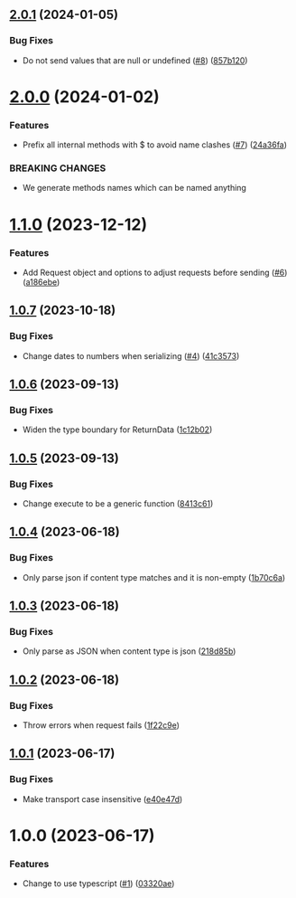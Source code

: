 ## [2.0.1](https://github.com/kapetacom/sdk-web-rest-client/compare/v2.0.0...v2.0.1) (2024-01-05)


### Bug Fixes

* Do not send values that are null or undefined ([#8](https://github.com/kapetacom/sdk-web-rest-client/issues/8)) ([857b120](https://github.com/kapetacom/sdk-web-rest-client/commit/857b120a840dd0efca0f67e4a30efbcc1d8c4542))

# [2.0.0](https://github.com/kapetacom/sdk-web-rest-client/compare/v1.1.0...v2.0.0) (2024-01-02)


### Features

* Prefix all internal methods with $ to avoid name clashes ([#7](https://github.com/kapetacom/sdk-web-rest-client/issues/7)) ([24a36fa](https://github.com/kapetacom/sdk-web-rest-client/commit/24a36fa65049b38292c4ea7c0196e32df0fc90a8))


### BREAKING CHANGES

* We generate methods names which can be named anything

# [1.1.0](https://github.com/kapetacom/sdk-web-rest-client/compare/v1.0.7...v1.1.0) (2023-12-12)


### Features

* Add Request object and options to adjust requests before sending ([#6](https://github.com/kapetacom/sdk-web-rest-client/issues/6)) ([a186ebe](https://github.com/kapetacom/sdk-web-rest-client/commit/a186ebe1b520b082b2064d7fee546f72e0673966))

## [1.0.7](https://github.com/kapetacom/sdk-web-rest-client/compare/v1.0.6...v1.0.7) (2023-10-18)


### Bug Fixes

* Change dates to numbers when serializing ([#4](https://github.com/kapetacom/sdk-web-rest-client/issues/4)) ([41c3573](https://github.com/kapetacom/sdk-web-rest-client/commit/41c3573864f6944e73017a355f29a4146b27ded0))

## [1.0.6](https://github.com/kapetacom/sdk-web-rest-client/compare/v1.0.5...v1.0.6) (2023-09-13)


### Bug Fixes

* Widen the type boundary for ReturnData ([1c12b02](https://github.com/kapetacom/sdk-web-rest-client/commit/1c12b02fdf54d92c0cce591fe2415515af1086c8))

## [1.0.5](https://github.com/kapetacom/sdk-web-rest-client/compare/v1.0.4...v1.0.5) (2023-09-13)


### Bug Fixes

* Change execute to be a generic function ([8413c61](https://github.com/kapetacom/sdk-web-rest-client/commit/8413c61bb6ee33b4af03bb36a3cde492ea24b4ec))

## [1.0.4](https://github.com/kapetacom/sdk-web-rest-client/compare/v1.0.3...v1.0.4) (2023-06-18)


### Bug Fixes

* Only parse json if content type matches and it is non-empty ([1b70c6a](https://github.com/kapetacom/sdk-web-rest-client/commit/1b70c6a6bf075ab64bcba18f62365d8733b4af90))

## [1.0.3](https://github.com/kapetacom/sdk-web-rest-client/compare/v1.0.2...v1.0.3) (2023-06-18)


### Bug Fixes

* Only parse as JSON when content type is json ([218d85b](https://github.com/kapetacom/sdk-web-rest-client/commit/218d85bec18462809c3792756dc03dcbbe3d600d))

## [1.0.2](https://github.com/kapetacom/sdk-web-rest-client/compare/v1.0.1...v1.0.2) (2023-06-18)


### Bug Fixes

* Throw errors when request fails ([1f22c9e](https://github.com/kapetacom/sdk-web-rest-client/commit/1f22c9e2096ef9a7f87a06a837509e51e56f8874))

## [1.0.1](https://github.com/kapetacom/sdk-web-rest-client/compare/v1.0.0...v1.0.1) (2023-06-17)

### Bug Fixes

-   Make transport case insensitive ([e40e47d](https://github.com/kapetacom/sdk-web-rest-client/commit/e40e47d1af8aadec8235990da7a5ba6a60730bd9))

# 1.0.0 (2023-06-17)

### Features

-   Change to use typescript ([#1](https://github.com/kapetacom/sdk-web-rest-client/issues/1)) ([03320ae](https://github.com/kapetacom/sdk-web-rest-client/commit/03320ae86d0cc9ad32c8497bb2417a6f1b8b590c))
